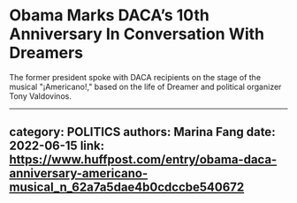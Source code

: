 # Obama Marks DACA’s 10th Anniversary In Conversation With Dreamers

The former president spoke with DACA recipients on the stage of the musical "¡Americano!," based on the life of Dreamer and political organizer Tony Valdovinos.

---
category: POLITICS
authors: Marina Fang
date: 2022-06-15
link: https://www.huffpost.com/entry/obama-daca-anniversary-americano-musical_n_62a7a5dae4b0cdccbe540672
---

